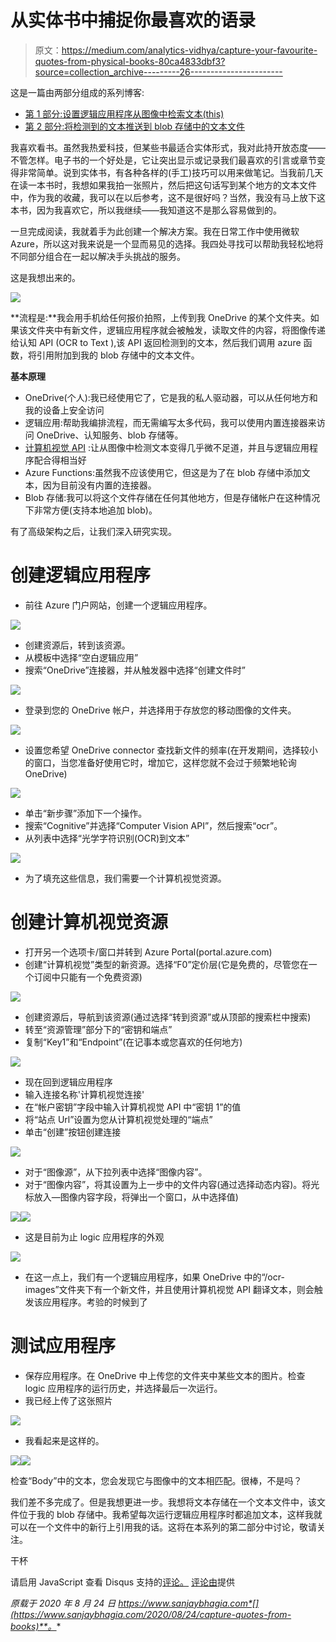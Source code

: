 # 从实体书中捕捉你最喜欢的语录

> 原文：<https://medium.com/analytics-vidhya/capture-your-favourite-quotes-from-physical-books-80ca4833dbf3?source=collection_archive---------26----------------------->

这是一篇由两部分组成的系列博客:

*   [第 1 部分:设置逻辑应用程序从图像中检索文本(this)](/@bhagiasanjay/capture-your-favourite-quotes-from-physical-books-80ca4833dbf3)
*   [第 2 部分:将检测到的文本推送到 blob 存储中的文本文件](/@bhagiasanjay/capture-your-favourite-quotes-from-physical-books-part-2-1b531f1010f4)

我喜欢看书。虽然我热爱科技，但某些书最适合实体形式，我对此持开放态度——不管怎样。电子书的一个好处是，它让突出显示或记录我们最喜欢的引言或章节变得非常简单。说到实体书，有各种各样的(手工)技巧可以用来做笔记。当我前几天在读一本书时，我想如果我拍一张照片，然后把这句话写到某个地方的文本文件中，作为我的收藏，我可以在以后参考，这不是很好吗？当然，我没有马上放下这本书，因为我喜欢它，所以我继续——我知道这不是那么容易做到的。

一旦完成阅读，我就着手为此创建一个解决方案。我在日常工作中使用微软 Azure，所以这对我来说是一个显而易见的选择。我四处寻找可以帮助我轻松地将不同部分组合在一起以解决手头挑战的服务。

这是我想出来的。

![](img/d336db9221d6134b68fcbb48cbd9760f.png)

**流程是:**我会用手机给任何报价拍照，上传到我 OneDrive 的某个文件夹。如果该文件夹中有新文件，逻辑应用程序就会被触发，读取文件的内容，将图像传递给认知 API (OCR to Text ),该 API 返回检测到的文本，然后我们调用 azure 函数，将引用附加到我的 blob 存储中的文本文件。

**基本原理**

*   OneDrive(个人):我已经使用它了，它是我的私人驱动器，可以从任何地方和我的设备上安全访问
*   逻辑应用:帮助我编排流程，而无需编写太多代码，我可以使用内置连接器来访问 OneDrive、认知服务、blob 存储等。
*   [计算机视觉 API](https://docs.microsoft.com/en-au/azure/cognitive-services/computer-vision/) :让从图像中检测文本变得几乎微不足道，并且与逻辑应用程序配合得相当好
*   Azure Functions:虽然我不应该使用它，但这是为了在 blob 存储中添加文本，因为目前没有内置的连接器。
*   Blob 存储:我可以将这个文件存储在任何其他地方，但是存储帐户在这种情况下非常方便(支持本地追加 blob)。

有了高级架构之后，让我们深入研究实现。

# 创建逻辑应用程序

*   前往 Azure 门户网站，创建一个逻辑应用程序。

![](img/8f85d5d5cabcbacc5882e708d6d407eb.png)

*   创建资源后，转到该资源。
*   从模板中选择“空白逻辑应用”
*   搜索“OneDrive”连接器，并从触发器中选择“创建文件时”

![](img/f6c286916f5c973cfdb9cf1a5639dd83.png)

*   登录到您的 OneDrive 帐户，并选择用于存放您的移动图像的文件夹。

![](img/74a05986636ca88971b12b17756f566d.png)

*   设置您希望 OneDrive connector 查找新文件的频率(在开发期间，选择较小的窗口，当您准备好使用它时，增加它，这样您就不会过于频繁地轮询 OneDrive)

![](img/ac44a2afc5574ee36416f3b898d975f5.png)

*   单击“新步骤”添加下一个操作。
*   搜索“Cognitive”并选择“Computer Vision API”，然后搜索“ocr”。
*   从列表中选择“光学字符识别(OCR)到文本”

![](img/1195279b57451701d126b770711e1a77.png)

*   为了填充这些信息，我们需要一个计算机视觉资源。

# 创建计算机视觉资源

*   打开另一个选项卡/窗口并转到 Azure Portal(portal.azure.com)
*   创建“计算机视觉”类型的新资源。选择“F0”定价层(它是免费的，尽管您在一个订阅中只能有一个免费资源)

![](img/fd485abacad1c8782ac28962beed1e2f.png)

*   创建资源后，导航到该资源(通过选择“转到资源”或从顶部的搜索栏中搜索)
*   转至“资源管理”部分下的“密钥和端点”
*   复制“Key1”和“Endpoint”(在记事本或您喜欢的任何地方)

![](img/db96964d13fd8ee4d386f0e56176be23.png)

*   现在回到逻辑应用程序
*   输入连接名称'计算机视觉连接'
*   在“帐户密钥”字段中输入计算机视觉 API 中“密钥 1”的值
*   将“站点 Url”设置为您从计算机视觉处理的“端点”
*   单击“创建”按钮创建连接

![](img/412f340cf2c689c781a03a750b41154d.png)

*   对于“图像源”，从下拉列表中选择“图像内容”。
*   对于“图像内容”，将其设置为上一步中的文件内容(通过选择动态内容)。将光标放入—图像内容字段，将弹出一个窗口，从中选择值)

![](img/6e1a0fcf076d8c3c6b4b1c622a6fcb91.png)![](img/55292c4a2a8b3e9cf4923f4bcfe0c974.png)

*   这是目前为止 logic 应用程序的外观

![](img/70e77748d2825f8d38eae3712476df6a.png)

*   在这一点上，我们有一个逻辑应用程序，如果 OneDrive 中的“/ocr-images”文件夹下有一个新文件，并且使用计算机视觉 API 翻译文本，则会触发该应用程序。考验的时候到了

# 测试应用程序

*   保存应用程序。在 OneDrive 中上传您的文件夹中某些文本的图片。检查 logic 应用程序的运行历史，并选择最后一次运行。
*   我已经上传了这张照片

![](img/50cb6e43f5a3c82a9c767638adabf17c.png)

*   我看起来是这样的。

![](img/1431a7a1f90edc80ca974ae5a3eca961.png)![](img/3ea685d4657a9a4f6b28c2e32259f659.png)

检查“Body”中的文本，您会发现它与图像中的文本相匹配。很棒，不是吗？

我们差不多完成了。但是我想更进一步。我想将文本存储在一个文本文件中，该文件位于我的 blob 存储中。我希望每次运行逻辑应用程序时都追加文本，这样我就可以在一个文件中的新行上引用我的话。这将在本系列的第二部分中讨论，敬请关注。

干杯

请启用 JavaScript 查看 Disqus 支持的[评论。](http://disqus.com/?ref_noscript) [评论由](https://disqus.com)提供

*原载于 2020 年 8 月 24 日 https://www.sanjaybhagia.com*[](https://www.sanjaybhagia.com/2020/08/24/capture-quotes-from-books)**。**